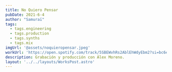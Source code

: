 ```yaml
---
title: No Quiero Pensar
pubDate: 2021-6-4
author: "Samuraï"
tags:
  - tags.engineering
  - tags.production
  - tags.synths
  - tags.mix
imgUrl: '@assets/noquieropensar.jpeg'
workUrl: 'https://open.spotify.com/track/5SBEWvhRs2AblEhWdyEbm2?si=bc6ec07a221f4bc9'
description: Grabación y producción con Álex Moreno.
layout: '../../layouts/WorksPost.astro'
---
```



